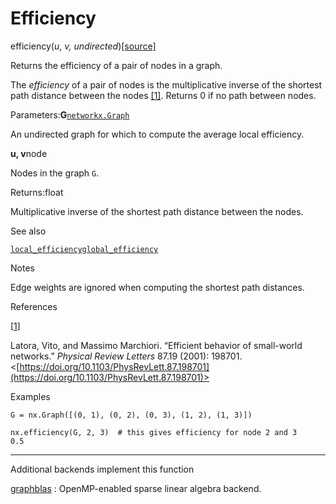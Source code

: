 # Efficiency

efficiency(_u_, _v, undirected_)[\[source\]](https://networkx.org/documentation/stable/\_modules/networkx/algorithms/efficiency\_measures.html#efficiency)

Returns the efficiency of a pair of nodes in a graph.

The _efficiency_ of a pair of nodes is the multiplicative inverse of the shortest path distance between the nodes [\[1\]](https://networkx.org/documentation/stable/reference/algorithms/generated/networkx.algorithms.efficiency\_measures.efficiency.html#r043892b9376c-1). Returns 0 if no path between nodes.

Parameters:**G**[`networkx.Graph`](https://networkx.org/documentation/stable/reference/classes/graph.html#networkx.Graph)

An undirected graph for which to compute the average local efficiency.

**u, v**node

Nodes in the graph `G`.

Returns:float

Multiplicative inverse of the shortest path distance between the nodes.

See also

[`local_efficiency`](https://networkx.org/documentation/stable/reference/algorithms/generated/networkx.algorithms.efficiency\_measures.local\_efficiency.html#networkx.algorithms.efficiency\_measures.local\_efficiency)[`global_efficiency`](https://networkx.org/documentation/stable/reference/algorithms/generated/networkx.algorithms.efficiency\_measures.global\_efficiency.html#networkx.algorithms.efficiency\_measures.global\_efficiency)

Notes

Edge weights are ignored when computing the shortest path distances.

References

\[[1](https://networkx.org/documentation/stable/reference/algorithms/generated/networkx.algorithms.efficiency\_measures.efficiency.html#id1)]

Latora, Vito, and Massimo Marchiori. “Efficient behavior of small-world networks.” _Physical Review Letters_ 87.19 (2001): 198701. <[https://doi.org/10.1103/PhysRevLett.87.198701](https://doi.org/10.1103/PhysRevLett.87.198701)>

Examples

```
G = nx.Graph([(0, 1), (0, 2), (0, 3), (1, 2), (1, 3)])
```

```
nx.efficiency(G, 2, 3)  # this gives efficiency for node 2 and 3
0.5
```

***

Additional backends implement this function

[graphblas](https://github.com/python-graphblas/graphblas-algorithms) : OpenMP-enabled sparse linear algebra backend.
